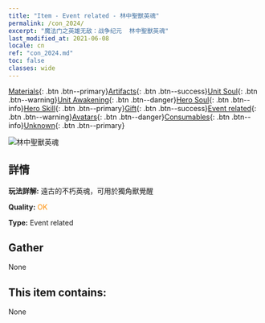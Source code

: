 ```yaml
---
title: "Item - Event related - 林中聖獸英魂"
permalink: /con_2024/
excerpt: "魔法门之英雄无敌：战争纪元  林中聖獸英魂"
last_modified_at: 2021-06-08
locale: cn
ref: "con_2024.md"
toc: false
classes: wide
---
```

 [Materials](/ItemsCN/){: .btn .btn--primary}[Artifacts](/ItemsCN/Artifacts/){: .btn .btn--success}[Unit Soul](/ItemsCN/UnitSoul/){: .btn .btn--warning}[Unit Awakening](/ItemsCN/UnitAwakening/){: .btn .btn--danger}[Hero Soul](/ItemsCN/HeroSoul/){: .btn .btn--info}[Hero Skill](/ItemsCN/HeroSkill/){: .btn .btn--primary}[Gift](/ItemsCN/Gift/){: .btn .btn--success}[Event related](/ItemsCN/Events/){: .btn .btn--warning}[Avatars](/ItemsCN/Avatars/){: .btn .btn--danger}[Consumables](/ItemsCN/Consumables/){: .btn .btn--info}[Unknown](/ItemsCN/Unknown/){: .btn .btn--primary}

 ![林中聖獸英魂](/images/t/juexing_206.png)

## 詳情
 **玩法詳解:** 遠古的不朽英魂，可用於獨角獸覺醒

 **Quality:** <span style="color: #FF8C00">OK</span>

 **Type:** Event related

## Gather

  None

## This item contains:

  None

